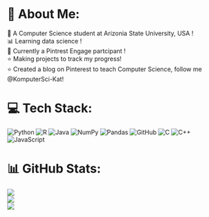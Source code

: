 # 👾 About Me:
📘 A Computer Science student at Arizonia State University, USA !<br>📊 Learning data science !<br>🪻 Currently a Pintrest Engage partcipant !<br>⭐ Making projects to track my progress!<br>⭐ Created a blog on Pinterest to teach Computer Science, follow me @KomputerSci-Kat!


# 💻 Tech Stack:
![Python](https://img.shields.io/badge/python-3670A0?style=for-the-badge&logo=python&logoColor=ffdd54) ![R](https://img.shields.io/badge/r-%23276DC3.svg?style=for-the-badge&logo=r&logoColor=white) ![Java](https://img.shields.io/badge/java-%23ED8B00.svg?style=for-the-badge&logo=openjdk&logoColor=white) ![NumPy](https://img.shields.io/badge/numpy-%23013243.svg?style=for-the-badge&logo=numpy&logoColor=white) ![Pandas](https://img.shields.io/badge/pandas-%23150458.svg?style=for-the-badge&logo=pandas&logoColor=white) ![GitHub](https://img.shields.io/badge/github-%23121011.svg?style=for-the-badge&logo=github&logoColor=white) ![C](https://img.shields.io/badge/c-%2300599C.svg?style=for-the-badge&logo=c&logoColor=white) ![C++](https://img.shields.io/badge/c++-%2300599C.svg?style=for-the-badge&logo=c%2B%2B&logoColor=white) ![JavaScript](https://img.shields.io/badge/javascript-%23323330.svg?style=for-the-badge&logo=javascript&logoColor=%23F7DF1E)
# 📊 GitHub Stats:
![](https://github-readme-stats.vercel.app/api?username=naiomisut&theme=midnight-purple&hide_border=false&include_all_commits=false&count_private=false)<br/>
![](https://github-readme-streak-stats.herokuapp.com/?user=naiomisut&theme=midnight-purple&hide_border=false)<br/>
![](https://github-readme-stats.vercel.app/api/top-langs/?username=naiomisut&theme=midnight-purple&hide_border=false&include_all_commits=false&count_private=false&layout=compact)
